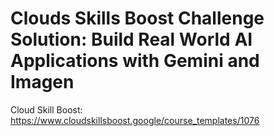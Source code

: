# Clouds Skills Boost Challenge Solution: Build Real World AI Applications with Gemini and Imagen

Cloud Skill Boost: https://www.cloudskillsboost.google/course_templates/1076